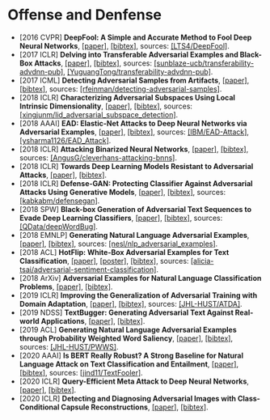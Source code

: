 # Offense and Denfense

- [2016 CVPR] **DeepFool: A Simple and Accurate Method to Fool Deep Neural Networks**, [[paper]](https://www.cv-foundation.org/openaccess/content_cvpr_2016/papers/Moosavi-Dezfooli_DeepFool_A_Simple_CVPR_2016_paper.pdf), [[bibtex]](/Bibtex/DeepFool%20-%20a%20simple%20and%20accurate%20method%20to%20fool%20deep%20neural%20networks.bib), sources: [[LTS4/DeepFool]](https://github.com/lts4/deepfool).
- [2017 ICLR] **Delving into Transferable Adversarial Examples and Black-Box Attacks**, [[paper]](https://openreview.net/pdf?id=Sys6GJqxl), [[bibtex]](/Bibtex/Delving%20into%20Transferable%20Adversarial%20Examples%20and%20Black-Box%20Attacks.bib), sources: [[sunblaze-ucb/transferability-advdnn-pub]](https://github.com/sunblaze-ucb/transferability-advdnn-pub), [[YuguangTong/transferability-advdnn-pub]](https://github.com/YuguangTong/transferability-advdnn-pub).
- [2017 ICML] **Detecting Adversarial Samples from Artifacts**, [[paper]](https://arxiv.org/pdf/1703.00410.pdf), [[bibtex]](/Bibtex/Detecting%20Adversarial%20Samples%20from%20Artifacts.bib), sources: [[rfeinman/detecting-adversarial-samples]](https://github.com/rfeinman/detecting-adversarial-samples).
- [2018 ICLR] **Characterizing Adversarial Subspaces Using Local Intrinsic Dimensionality**, [[paper]](https://openreview.net/pdf?id=B1gJ1L2aW), [[bibtex]](/Bibtex/Characterizing%20Adversarial%20Subspaces%20Using%20Local%20Intrinsic%20Dimensionality.bib), sources: [[xingjunm/lid_adversarial_subspace_detection]](https://github.com/xingjunm/lid_adversarial_subspace_detection).
- [2018 AAAI] **EAD: Elastic-Net Attacks to Deep Neural Networks via Adversarial Examples**, [[paper]](https://arxiv.org/pdf/1709.04114.pdf), [[bibtex]](/Bibtex/Elastic-Net%20Attacks%20to%20Deep%20Neural%20Networks%20via%20Adversarial%20Examples.bib), sources: [[IBM/EAD-Attack]](https://github.com/IBM/EAD-Attack), [[ysharma1126/EAD_Attack]](https://github.com/ysharma1126/EAD_Attack).
- [2018 ICLR] **Attacking Binarized Neural Networks**, [[paper]](https://openreview.net/pdf?id=HkTEFfZRb), [[bibtex]](/Bibtex/Attacking%20Binarized%20Neural%20Networks.bib), sources: [[AngusG/cleverhans-attacking-bnns]](https://github.com/AngusG/cleverhans-attacking-bnns).
- [2018 ICLR] **Towards Deep Learning Models Resistant to Adversarial Attacks**, [[paper]](https://openreview.net/pdf?id=rJzIBfZAb), [[bibtex]](/Bibtex/Towards%20Deep%20Learning%20Models%20Resistant%20to%20Adversarial%20Attacks.bib).
- [2018 ICLR] **Defense-GAN: Protecting Classifier Against Adversarial Attacks Using Generative Models**, [[paper]](https://openreview.net/pdf?id=BkJ3ibb0-), [[bibtex]](/Bibtex/Defense-GAN%20-%20Protecting%20Classifier%20Against%20Adversarial%20Attacks%20Using%20Generative%20Models.bib), sources: [[kabkabm/defensegan]](https://github.com/kabkabm/defensegan).
- [2018 SPW] **Black-box Generation of Adversarial Text Sequences to Evade Deep Learning Classifiers**, [[paper]](https://arxiv.org/pdf/1801.04354.pdf), [[bibtex]](/Bibtex/Black-box%20Generation%20of%20Adversarial%20Text%20Sequences%20to%20Evade%20Deep%20Learning%20Classifiers.bib), sources: [[QData/deepWordBug]](https://github.com/QData/deepWordBug).
- [2018 EMNLP] **Generating Natural Language Adversarial Examples**, [[paper]](http://aclweb.org/anthology/D18-1316), [[bibtex]](/Bibtex/Generating%20Natural%20Language%20Adversarial%20Examples.bib), sources: [[nesl/nlp_adversarial_examples]](https://github.com/nesl/nlp_adversarial_examples).
- [2018 ACL] **HotFlip: White-Box Adversarial Examples for Text Classification**, [[paper]](http://aclweb.org/anthology/P18-2006), [[poster]](http://anthology.aclweb.org/attachments/P/P18/P18-2006.Poster.pdf), [[bibtex]](/Bibtex/HotFlip%20-%20White-Box%20Adversarial%20Examples%20for%20Text%20Classification.bib), sources: [[alicia-tsai/adversarial-sentiment-classification]](https://github.com/alicia-tsai/adversarial-sentiment-classification).
- [2018 ArXiv] **Adversarial Examples for Natural Language Classification Problems**, [[paper]](https://openreview.net/pdf?id=r1QZ3zbAZ), [[bibtex]](/Bibtex/Adversarial%20Examples%20for%20Natural%20Language%20Classification%20Problems.bib).
- [2019 ICLR] **Improving the Generalization of Adversarial Training with Domain Adaptation**, [[paper]](https://openreview.net/pdf?id=SyfIfnC5Ym), [[bibtex]](/Bibtex/Improving%20the%20Generalization%20of%20Adversarial%20Training%20with%20Domain%20Adaptation.bib), sources: [[JHL-HUST/ATDA]](https://github.com/JHL-HUST/ATDA).
- [2019 NDSS] **TextBugger: Generating Adversarial Text Against Real-world Applications**, [[paper]](https://arxiv.org/pdf/1812.05271.pdf), [[bibtex]](/Bibtex/TextBugger%20-%20Generating%20Adversarial%20Text%20Against%20Real-world%20Applications.bib).
- [2019 ACL] **Generating Natural Language Adversarial Examples through Probability Weighted Word Saliency**, [[paper]](https://www.aclweb.org/anthology/P19-1103.pdf), [[bibtex]](/Bibtex/Generating%20Natural%20Language%20Adversarial%20Examples%20through%20Probability%20Weighted%20Word%20Saliency.bib), sources: [[JHL-HUST/PWWS]](https://github.com/JHL-HUST/PWWS).
- [2020 AAAI] **Is BERT Really Robust? A Strong Baseline for Natural Language Attack on Text Classification and Entailment**, [[paper]](https://arxiv.org/pdf/1907.11932.pdf), [[bibtex]](/Bibtex/Is%20BERT%20Really%20Robust%20A%20Strong%20Baseline%20for%20Natural%20Language%20Attack%20on%20Text%20Classification%20and%20Entailment.bib), sources: [[jind11/TextFooler]](https://github.com/jind11/TextFooler).
- [2020 ICLR] **Query-Efficient Meta Attack to Deep Neural Networks**, [[paper]](https://openreview.net/pdf?id=Skxd6gSYDS), [[bibtex]](/Bibtex/Query-Efficient%20Meta%20Attack%20to%20Deep%20Neural%20Networks.bib).
- [2020 ICLR] **Detecting and Diagnosing Adversarial Images with Class-Conditional Capsule Reconstructions**, [[paper]](https://openreview.net/pdf?id=Skgy464Kvr), [[bibtex]](/Bibtex/Detecting%20and%20Diagnosing%20Adversarial%20Images%20with%20Class-Conditional%20Capsule%20Reconstructions.bib).
